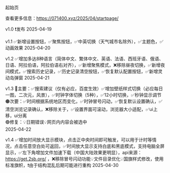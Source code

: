 起始页

查看更多信息：https://071400.xyz/2025/04/startpage/

v1.0 ❗发布 2025-04-19

v1.1 ✅新增设置按钮，✅聚焦按钮，✅中英切换（天气城市名除外），✅主题色，✅动画效果 2025-04-20

v1.2 ✅增加多达8种语言（简体中文、繁体中文、英语、法语、西班牙语、俄语、日语、阿拉伯语，阿拉伯语右对齐），✅新增聚焦模式，❌移除昼夜切换，✅新增夜间模式，✅搜索历史记录，✅历史记录清空按钮，✅恢复默认配置按钮，✅新增灵动岛弹窗 2025-04-21

v1.3 🔴主要：✅搜索建议（仅有必应，百度生效）✅增加壁纸样式切换（必应每日一图，二次元，风景），✅时钟字体切换（5种），✅12小时切换，✅秒钟显示调节<br>
     🟠次要：✅时间根据系统地区而变化，✅时钟冒号闪动，✅恢复默认设置确认，✅清空浏览记录确认，❌移除关于，✅设置界面可滚动，浏览器大小适配，✅ui上移，ui分离<br>
     🟢修复：💡日期错误💡网页内内容会被选中<br>
     2025-04-22<br>

v1.4 ✅增加时间放大显示模块，点击正中央时间即可触发，可以用于计时等情况，点击任意空白处可返回，✅时间放大显示支持白底和黑底模式，支持电脑全屏显示，✅左下角增加文件加速下载（中国大陆效果更明显），api来源：https://get.2sb.org/
，❌移除冒号闪动功能💡文件目录优化💡国旗样式修改，使用标准旗帜，❗由于结构混乱后期可能进行重构 2025-04-30
